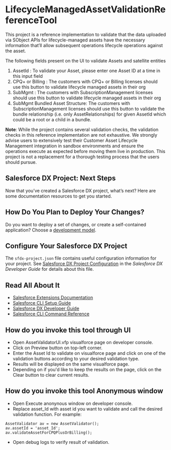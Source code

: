# LifecycleManagedAssetValidationReferenceTool

This project is a reference implementation to validate that the data uploaded via SObject APIs for lifecycle-managed assets have the necessary information that’ll allow subsequent operations lifecycle operations against the asset.

The following fields present on the UI to validate Assets and satellite entities
1. AssetId : To validate your Asset, please enter one Asset ID at a time in this input field
2. CPQ+ or Billing : The customers with CPQ+ or Billing licenses should use this button to validate lifecycle managed assets in their org
3. SubMgmt : The customers with SubscriptionManagement licenses should use this button to validate lifecycle managed assets in their org
4. SubMgmt Bundled Asset Structure: The customers with SubscriptionManagement licenses should use this button to validate the bundle relationship (i.e. only AssetRelationships) for given AssetId which could be a root or a child in a bundle.

**Note**: While the project contains several validation checks, the validation checks in this reference implementation are not exhaustive. We strongly advise users to extensively test their Customer Asset Lifecycle Management integration in sandbox environments and ensure the operations execute as expected before moving them live in production. This project is not a replacement for a thorough testing process that the users should pursue.

## Salesforce DX Project: Next Steps

Now that you’ve created a Salesforce DX project, what’s next? Here are some documentation resources to get you started.

## How Do You Plan to Deploy Your Changes?

Do you want to deploy a set of changes, or create a self-contained application? Choose a [development model](https://developer.salesforce.com/tools/vscode/en/user-guide/development-models).

## Configure Your Salesforce DX Project

The `sfdx-project.json` file contains useful configuration information for your project. See [Salesforce DX Project Configuration](https://developer.salesforce.com/docs/atlas.en-us.sfdx_dev.meta/sfdx_dev/sfdx_dev_ws_config.htm) in the _Salesforce DX Developer Guide_ for details about this file.

## Read All About It

- [Salesforce Extensions Documentation](https://developer.salesforce.com/tools/vscode/)
- [Salesforce CLI Setup Guide](https://developer.salesforce.com/docs/atlas.en-us.sfdx_setup.meta/sfdx_setup/sfdx_setup_intro.htm)
- [Salesforce DX Developer Guide](https://developer.salesforce.com/docs/atlas.en-us.sfdx_dev.meta/sfdx_dev/sfdx_dev_intro.htm)
- [Salesforce CLI Command Reference](https://developer.salesforce.com/docs/atlas.en-us.sfdx_cli_reference.meta/sfdx_cli_reference/cli_reference.htm)

## How do you invoke this tool through UI
- Open AssetValidatorUI.vfp visualforce page on developer console.
- Click on Preview button on top-left corner.
- Enter the Asset Id to validate on visualforce page and click on one of the validation buttons according to your desired validation type.
- Results will be displayed on the same visualforce page.
- Depending on if you'd like to keep the results on the page, click on the Clear button to clear current results.

## How do you invoke this tool Anonymous window
- Open Execute anonynous window on developer console.
- Replace asset_Id with asset id you want to validate and call the desired validation function. For example:

```
AssetValidator av = new AssetValidator();
av.assetId = 'asset_Id';
av.validateAssetForCPQPlusOrBilling();
```
- Open debug logs to verify result of validation.

